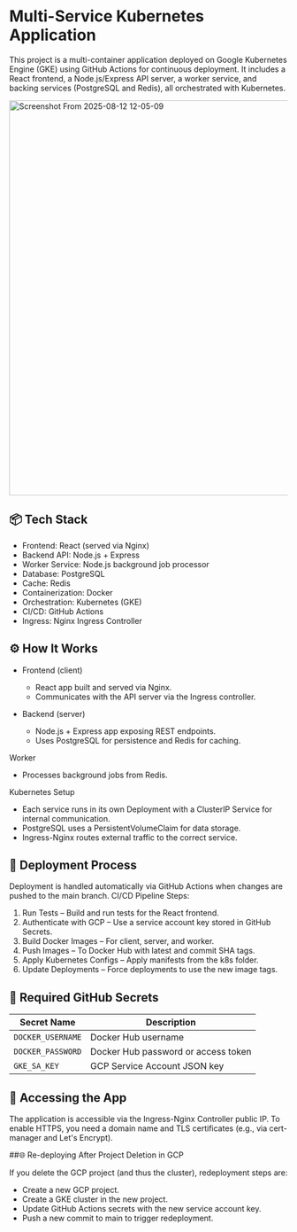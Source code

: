 # Multi-Service Kubernetes Application

This project is a multi-container application deployed on Google Kubernetes Engine (GKE) using GitHub Actions for continuous deployment.
It includes a React frontend, a Node.js/Express API server, a worker service, and backing services (PostgreSQL and Redis), all orchestrated with Kubernetes.

<img width="2072" height="713" alt="Screenshot From 2025-08-12 12-05-09" src="https://github.com/user-attachments/assets/9a667718-59de-4445-8361-1d44f3f2e7f5" />

## 📦 Tech Stack

- Frontend: React (served via Nginx)
- Backend API: Node.js + Express
- Worker Service: Node.js background job processor
- Database: PostgreSQL
- Cache: Redis
- Containerization: Docker
- Orchestration: Kubernetes (GKE)
- CI/CD: GitHub Actions
- Ingress: Nginx Ingress Controller

## ⚙️ How It Works

- Frontend (client)
  - React app built and served via Nginx.
  - Communicates with the API server via the Ingress controller.

- Backend (server)
  - Node.js + Express app exposing REST endpoints.
  - Uses PostgreSQL for persistence and Redis for caching.

Worker
  - Processes background jobs from Redis.

Kubernetes Setup
  - Each service runs in its own Deployment with a ClusterIP Service for internal communication.
  - PostgreSQL uses a PersistentVolumeClaim for data storage.
  - Ingress-Nginx routes external traffic to the correct service.

## 🚀 Deployment Process

Deployment is handled automatically via GitHub Actions when changes are pushed to the main branch.
CI/CD Pipeline Steps:

1. Run Tests – Build and run tests for the React frontend.
2. Authenticate with GCP – Use a service account key stored in GitHub Secrets.
3. Build Docker Images – For client, server, and worker.
4. Push Images – To Docker Hub with latest and commit SHA tags.
5. Apply Kubernetes Configs – Apply manifests from the k8s folder.
6. Update Deployments – Force deployments to use the new image tags.

## 🔑 Required GitHub Secrets

| Secret Name       | Description                         |
| ----------------- | ----------------------------------- |
| `DOCKER_USERNAME` | Docker Hub username                 |
| `DOCKER_PASSWORD` | Docker Hub password or access token |
| `GKE_SA_KEY`      | GCP Service Account JSON key        |

## 📡 Accessing the App

The application is accessible via the Ingress-Nginx Controller public IP.
To enable HTTPS, you need a domain name and TLS certificates (e.g., via cert-manager and Let's Encrypt).

##🌐 Re-deploying After Project Deletion in GCP

If you delete the GCP project (and thus the cluster), redeployment steps are:
  - Create a new GCP project.
  - Create a GKE cluster in the new project.
  - Update GitHub Actions secrets with the new service account key.
  - Push a new commit to main to trigger redeployment.

